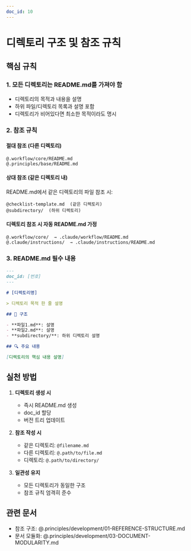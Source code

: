 ```yaml
---
doc_id: 10
---
```


# 디렉토리 구조 및 참조 규칙

## 핵심 규칙

### 1. 모든 디렉토리는 README.md를 가져야 함
- 디렉토리의 목적과 내용을 설명
- 하위 파일/디렉토리 목록과 설명 포함
- 디렉토리가 비어있다면 최소한 목적이라도 명시

### 2. 참조 규칙

#### 절대 참조 (다른 디렉토리)
```
@.workflow/core/README.md
@.principles/base/README.md
```

#### 상대 참조 (같은 디렉토리 내)
README.md에서 같은 디렉토리의 파일 참조 시:
```
@checklist-template.md  (같은 디렉토리)
@subdirectory/  (하위 디렉토리)
```

#### 디렉토리 참조 시 자동 README.md 가정
```
@.workflow/core/  → .claude/workflow/README.md
@.claude/instructions/  → .claude/instructions/README.md
```

### 3. README.md 필수 내용

```markdown
---
doc_id: [번호]
---

# [디렉토리명] 

> 디렉토리 목적 한 줄 설명

## 📁 구조

- **파일1.md**: 설명
- **파일2.md**: 설명
- **subdirectory/**: 하위 디렉토리 설명

## 🔍 주요 내용

[디렉토리의 핵심 내용 설명]
```

## 실천 방법

1. **디렉토리 생성 시**
   - 즉시 README.md 생성
   - doc_id 할당
   - 버전 트리 업데이트

2. **참조 작성 시**
   - 같은 디렉토리: `@filename.md`
   - 다른 디렉토리: `@.path/to/file.md`
   - 디렉토리: `@.path/to/directory/`

3. **일관성 유지**
   - 모든 디렉토리가 동일한 구조
   - 참조 규칙 엄격히 준수

## 관련 문서
- 참조 구조: @.principles/development/01-REFERENCE-STRUCTURE.md
- 문서 모듈화: @.principles/development/03-DOCUMENT-MODULARITY.md